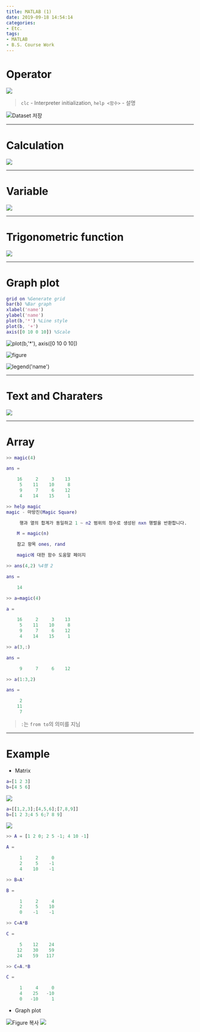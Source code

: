 ```yaml
---
title: MATLAB (1)
date: 2019-09-18 14:54:14
categories:
- Etc.
tags:
- MATLAB
- B.S. Course Work
---
```

# Operator

![](/images/matlab-1/65117288-c2991180-da24-11e9-9e58-62a12172c887.png)
> `clc` - Interpreter initialization, `help <함수>` - 설명

<!-- more -->

![Dataset 저장](/images/matlab-1/65118683-54ede500-da26-11e9-9e8e-f1d9e4b20afa.png)
***
# Calculation

![](/images/matlab-1/65117331-cfb60080-da24-11e9-96db-d0adbdd233e2.png)
***
# Variable

![](/images/matlab-1/65120630-e52d2980-da28-11e9-9775-c5ad78882032.png)
***
# Trigonometric function

![](/images/matlab-1/65120603-db0b2b00-da28-11e9-96b8-3ecbaf0f9334.png)
***
# Graph plot

~~~Matlab
grid on %Generate grid
bar(b) %Bar graph
xlabel('name')
ylabel('name')
plot(b,'*') %Line style
plot(b, '+')
axis([0 10 0 10]) %Scale
~~~

![plot(b,'*'), axis([0 10 0 10])](/images/matlab-1/65121979-08f16f00-da2b-11e9-840d-f449a083cc08.png)

![figure](/images/matlab-1/65123019-5373eb00-da2d-11e9-9d4f-677c5dde37e7.png)

![legend('name')](/images/matlab-1/65123304-e44ac680-da2d-11e9-98ac-1cc502d5836d.png)
***
# Text and Charaters

![](/images/matlab-1/65122267-78675e80-da2b-11e9-9717-a449aebed828.png)
***
# Array

~~~Matlab
>> magic(4)

ans =

    16     2     3    13
     5    11    10     8
     9     7     6    12
     4    14    15     1

>> help magic
magic - 마방진(Magic Square)

     행과 열의 합계가 동일하고 1 ~ n2 범위의 정수로 생성된 nxn 행렬을 반환합니다.

    M = magic(n)

    참고 항목 ones, rand

    magic에 대한 함수 도움말 페이지

>> ans(4,2) %4행 2

ans =

    14

>> a=magic(4)

a =

    16     2     3    13
     5    11    10     8
     9     7     6    12
     4    14    15     1

>> a(3,:)

ans =

     9     7     6    12

>> a(1:3,2)

ans =

     2
    11
     7
~~~
> `:`는 `from to`의 의미를 지님

***
# Example

+ Matrix

~~~Matlab
a=[1 2 3]
b=[4 5 6]
~~~

![](/images/matlab-1/65119952-de51e700-da27-11e9-8e3c-21985e85a82e.png)

~~~Matlab
a=[[1,2,3];[4,5,6];[7,8,9]]
b=[1 2 3;4 5 6;7 8 9]
~~~

![](/images/matlab-1/65120263-4ef90380-da28-11e9-86aa-2008cf74cda9.png)

~~~Matlab
>> A = [1 2 0; 2 5 -1; 4 10 -1]

A =

     1     2     0
     2     5    -1
     4    10    -1

>> B=A'

B =

     1     2     4
     2     5    10
     0    -1    -1

>> C=A*B

C =

     5    12    24
    12    30    59
    24    59   117

>> C=A.*B

C =

     1     4     0
     4    25   -10
     0   -10     1
~~~

+ Graph plot

![Figure 복사](/images/matlab-1/65121022-8320f400-da29-11e9-9017-0ff700f8a56a.png)
![](/images/matlab-1/65120903-5a006380-da29-11e9-9b4b-0c0320ffd245.png)
